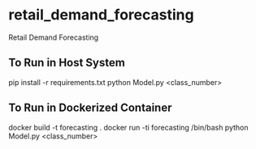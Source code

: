 # retail_demand_forecasting
Retail Demand Forecasting

## To Run in Host System

pip install -r requirements.txt
python Model.py <class_number>


## To Run in Dockerized Container

docker build -t forecasting .
docker run -ti forecasting /bin/bash
python Model.py <class_number>
